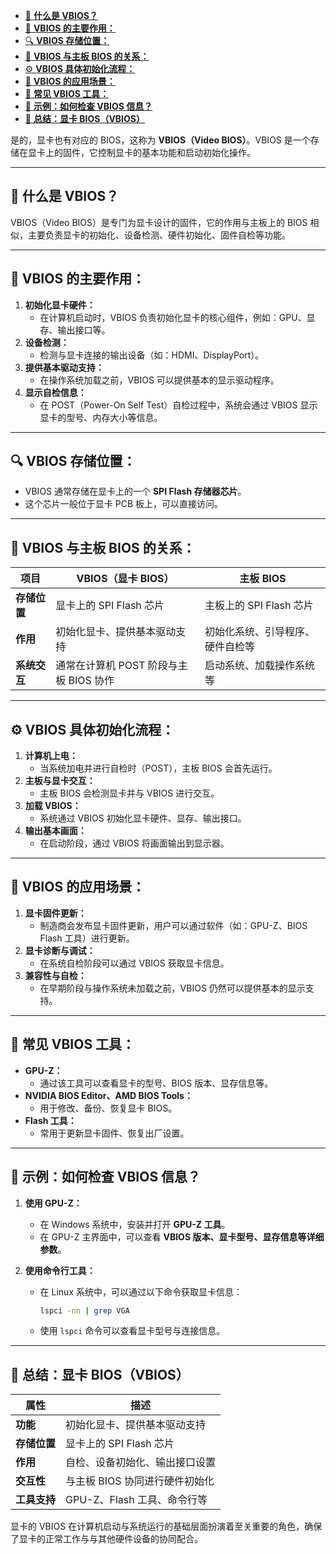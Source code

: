 - [📘 **什么是 VBIOS？**](#-什么是-vbios)
- [📝 **VBIOS 的主要作用：**](#-vbios-的主要作用)
- [🔍 **VBIOS 存储位置：**](#-vbios-存储位置)
- [📘 **VBIOS 与主板 BIOS 的关系：**](#-vbios-与主板-bios-的关系)
- [⚙️ **VBIOS 具体初始化流程：**](#️-vbios-具体初始化流程)
- [📝 **VBIOS 的应用场景：**](#-vbios-的应用场景)
- [📝 **常见 VBIOS 工具：**](#-常见-vbios-工具)
- [🔧 **示例：如何检查 VBIOS 信息？**](#-示例如何检查-vbios-信息)
- [📘 **总结：显卡 BIOS（VBIOS）**](#-总结显卡-biosvbios)

是的，显卡也有对应的 BIOS，这称为 **VBIOS（Video BIOS）**。VBIOS 是一个存储在显卡上的固件，它控制显卡的基本功能和启动初始化操作。

---

## 📘 **什么是 VBIOS？**

VBIOS（Video BIOS）是专门为显卡设计的固件，它的作用与主板上的 BIOS 相似，主要负责显卡的初始化、设备检测、硬件初始化、固件自检等功能。

---

## 📝 **VBIOS 的主要作用：**
1. **初始化显卡硬件：**
   - 在计算机启动时，VBIOS 负责初始化显卡的核心组件，例如：GPU、显存、输出接口等。
2. **设备检测：**
   - 检测与显卡连接的输出设备（如：HDMI、DisplayPort）。
3. **提供基本驱动支持：**
   - 在操作系统加载之前，VBIOS 可以提供基本的显示驱动程序。
4. **显示自检信息：**
   - 在 POST（Power-On Self Test）自检过程中，系统会通过 VBIOS 显示显卡的型号、内存大小等信息。

---

## 🔍 **VBIOS 存储位置：**

- VBIOS 通常存储在显卡上的一个 **SPI Flash 存储器芯片**。
- 这个芯片一般位于显卡 PCB 板上，可以直接访问。
  
---

## 📘 **VBIOS 与主板 BIOS 的关系：**

| **项目**       | **VBIOS（显卡 BIOS）**                  | **主板 BIOS**                           |
|----------------|----------------------------------------|----------------------------------------|
| **存储位置**   | 显卡上的 SPI Flash 芯片             | 主板上的 SPI Flash 芯片                |
| **作用**       | 初始化显卡、提供基本驱动支持        | 初始化系统、引导程序、硬件自检等     |
| **系统交互**   | 通常在计算机 POST 阶段与主板 BIOS 协作 | 启动系统、加载操作系统等             |

---

## ⚙️ **VBIOS 具体初始化流程：**

1. **计算机上电：**
   - 当系统加电并进行自检时（POST），主板 BIOS 会首先运行。
2. **主板与显卡交互：**
   - 主板 BIOS 会检测显卡并与 VBIOS 进行交互。
3. **加载 VBIOS：**
   - 系统通过 VBIOS 初始化显卡硬件、显存、输出接口。
4. **输出基本画面：**
   - 在启动阶段，通过 VBIOS 将画面输出到显示器。

---

## 📝 **VBIOS 的应用场景：**
1. **显卡固件更新：**
   - 制造商会发布显卡固件更新，用户可以通过软件（如：GPU-Z、BIOS Flash 工具）进行更新。
2. **显卡诊断与调试：**
   - 在系统自检阶段可以通过 VBIOS 获取显卡信息。
3. **兼容性与自检：**
   - 在早期阶段与操作系统未加载之前，VBIOS 仍然可以提供基本的显示支持。

---

## 📝 **常见 VBIOS 工具：**

- **GPU-Z：**
  - 通过该工具可以查看显卡的型号、BIOS 版本、显存信息等。
- **NVIDIA BIOS Editor、AMD BIOS Tools：**
  - 用于修改、备份、恢复显卡 BIOS。
- **Flash 工具：**
  - 常用于更新显卡固件、恢复出厂设置。

---

## 🔧 **示例：如何检查 VBIOS 信息？**

1. **使用 GPU-Z：**
   - 在 Windows 系统中，安装并打开 **GPU-Z 工具**。
   - 在 GPU-Z 主界面中，可以查看 **VBIOS 版本、显卡型号、显存信息等详细参数**。

2. **使用命令行工具：**
   - 在 Linux 系统中，可以通过以下命令获取显卡信息：
     ```bash
     lspci -nn | grep VGA
     ```
   - 使用 `lspci` 命令可以查看显卡型号与连接信息。

---

## 📘 **总结：显卡 BIOS（VBIOS）**

| 属性          | 描述                            |
|----------------|------------------------------------|
| **功能**      | 初始化显卡、提供基本驱动支持 |
| **存储位置**   | 显卡上的 SPI Flash 芯片        |
| **作用**      | 自检、设备初始化、输出接口设置  |
| **交互性**     | 与主板 BIOS 协同进行硬件初始化  |
| **工具支持**   | GPU-Z、Flash 工具、命令行等     |

显卡的 VBIOS 在计算机启动与系统运行的基础层面扮演着至关重要的角色，确保了显卡的正常工作与与其他硬件设备的协同配合。
